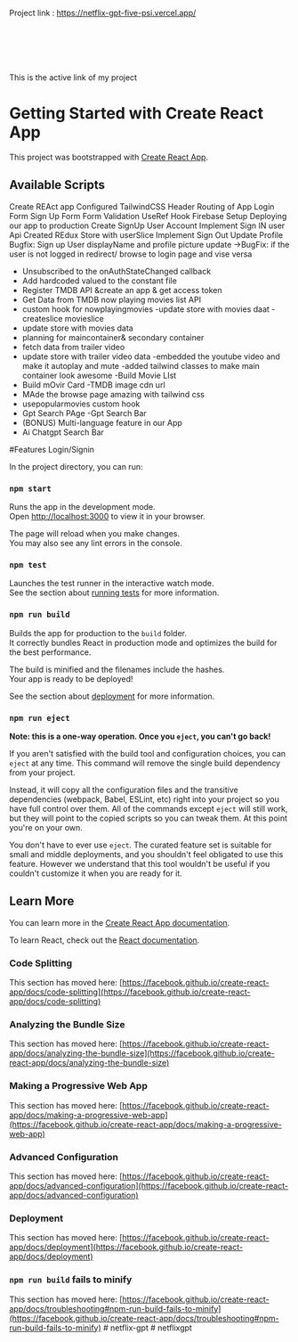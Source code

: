 Project link : https://netflix-gpt-five-psi.vercel.app/
<br>
<br>
<br>
<br>
<br>
<br>



This is the active link of my project 


# Getting Started with Create React App

This project was bootstrapped with [Create React App](https://github.com/facebook/create-react-app).

## Available Scripts
Create REAct app
Configured TailwindCSS
Header
Routing of App
Login Form
Sign Up Form
Form Validation
UseRef Hook
Firebase Setup
Deploying our app to production
Create SignUp User Account
Implement Sign IN user Api
Created REdux Store with userSlice
Implement Sign Out
Update Profile
Bugfix: Sign up User displayName and profile picture update
->BugFix: if the user is not logged in redirect/ browse to login page and vise versa
- Unsubscribed to the onAuthStateChanged callback
- Add hardcoded valued to the constant file
- Register TMDB API &create an app & get access token
- Get Data from TMDB now playing movies list API 
- custom hook for nowplayingmovies
-update store with movies daat
-createslice movieslice
- update store with movies data
- planning for maincontainer& secondary container
- fetch data from trailer video
- update store with trailer video data
-embedded the youtube video and make it autoplay and mute
-added tailwind classes to make main container look awesome
-Build Movie LIst
- Build mOvir Card
-TMDB image cdn url
- MAde the browse page amazing with tailwind css
- usepopularmovies custom hook
- Gpt Search PAge
 -Gpt Search Bar
 - (BONUS) Multi-language feature in our App
 - Ai Chatgpt Search Bar



#Features
Login/Signin








In the project directory, you can run:

### `npm start`

Runs the app in the development mode.\
Open [http://localhost:3000](http://localhost:3000) to view it in your browser.

The page will reload when you make changes.\
You may also see any lint errors in the console.

### `npm test`

Launches the test runner in the interactive watch mode.\
See the section about [running tests](https://facebook.github.io/create-react-app/docs/running-tests) for more information.

### `npm run build`

Builds the app for production to the `build` folder.\
It correctly bundles React in production mode and optimizes the build for the best performance.

The build is minified and the filenames include the hashes.\
Your app is ready to be deployed!

See the section about [deployment](https://facebook.github.io/create-react-app/docs/deployment) for more information.

### `npm run eject`

**Note: this is a one-way operation. Once you `eject`, you can't go back!**

If you aren't satisfied with the build tool and configuration choices, you can `eject` at any time. This command will remove the single build dependency from your project.

Instead, it will copy all the configuration files and the transitive dependencies (webpack, Babel, ESLint, etc) right into your project so you have full control over them. All of the commands except `eject` will still work, but they will point to the copied scripts so you can tweak them. At this point you're on your own.

You don't have to ever use `eject`. The curated feature set is suitable for small and middle deployments, and you shouldn't feel obligated to use this feature. However we understand that this tool wouldn't be useful if you couldn't customize it when you are ready for it.

## Learn More

You can learn more in the [Create React App documentation](https://facebook.github.io/create-react-app/docs/getting-started).

To learn React, check out the [React documentation](https://reactjs.org/).

### Code Splitting

This section has moved here: [https://facebook.github.io/create-react-app/docs/code-splitting](https://facebook.github.io/create-react-app/docs/code-splitting)

### Analyzing the Bundle Size

This section has moved here: [https://facebook.github.io/create-react-app/docs/analyzing-the-bundle-size](https://facebook.github.io/create-react-app/docs/analyzing-the-bundle-size)

### Making a Progressive Web App

This section has moved here: [https://facebook.github.io/create-react-app/docs/making-a-progressive-web-app](https://facebook.github.io/create-react-app/docs/making-a-progressive-web-app)

### Advanced Configuration

This section has moved here: [https://facebook.github.io/create-react-app/docs/advanced-configuration](https://facebook.github.io/create-react-app/docs/advanced-configuration)

### Deployment

This section has moved here: [https://facebook.github.io/create-react-app/docs/deployment](https://facebook.github.io/create-react-app/docs/deployment)

### `npm run build` fails to minify

This section has moved here: [https://facebook.github.io/create-react-app/docs/troubleshooting#npm-run-build-fails-to-minify](https://facebook.github.io/create-react-app/docs/troubleshooting#npm-run-build-fails-to-minify)
#   n e t f l i x - g p t 
 
 #   n e t f l i x g p t 
 
 
